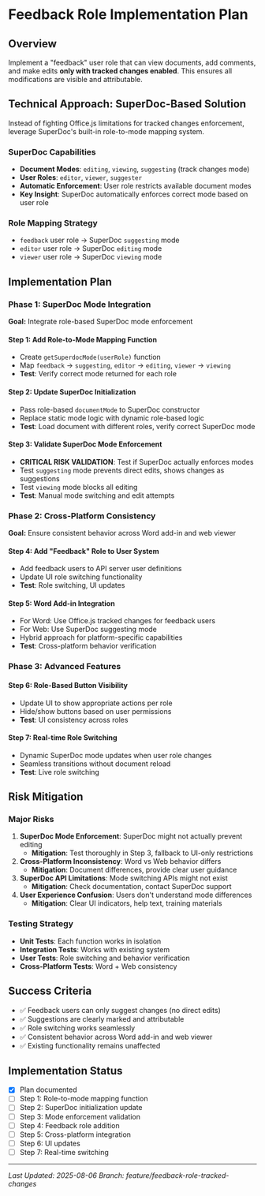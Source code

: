 # Feedback Role Implementation Plan

## Overview
Implement a "feedback" user role that can view documents, add comments, and make edits **only with tracked changes enabled**. This ensures all modifications are visible and attributable.

## Technical Approach: SuperDoc-Based Solution
Instead of fighting Office.js limitations for tracked changes enforcement, leverage SuperDoc's built-in role-to-mode mapping system.

### SuperDoc Capabilities
- **Document Modes**: `editing`, `viewing`, `suggesting` (track changes mode)
- **User Roles**: `editor`, `viewer`, `suggester` 
- **Automatic Enforcement**: User role restricts available document modes
- **Key Insight**: SuperDoc automatically enforces correct mode based on user role

### Role Mapping Strategy
- `feedback` user role → SuperDoc `suggesting` mode
- `editor` user role → SuperDoc `editing` mode  
- `viewer` user role → SuperDoc `viewing` mode

## Implementation Plan

### Phase 1: SuperDoc Mode Integration
**Goal:** Integrate role-based SuperDoc mode enforcement

#### Step 1: Add Role-to-Mode Mapping Function
- Create `getSuperdocMode(userRole)` function
- Map `feedback` → `suggesting`, `editor` → `editing`, `viewer` → `viewing`
- **Test**: Verify correct mode returned for each role

#### Step 2: Update SuperDoc Initialization  
- Pass role-based `documentMode` to SuperDoc constructor
- Replace static mode logic with dynamic role-based logic
- **Test**: Load document with different roles, verify correct SuperDoc mode

#### Step 3: Validate SuperDoc Mode Enforcement
- **CRITICAL RISK VALIDATION**: Test if SuperDoc actually enforces modes
- Test `suggesting` mode prevents direct edits, shows changes as suggestions
- Test `viewing` mode blocks all editing
- **Test**: Manual mode switching and edit attempts

### Phase 2: Cross-Platform Consistency
**Goal:** Ensure consistent behavior across Word add-in and web viewer

#### Step 4: Add "Feedback" Role to User System
- Add feedback users to API server user definitions
- Update UI role switching functionality
- **Test**: Role switching, UI updates

#### Step 5: Word Add-in Integration
- For Word: Use Office.js tracked changes for feedback users
- For Web: Use SuperDoc suggesting mode
- Hybrid approach for platform-specific capabilities
- **Test**: Cross-platform behavior verification

### Phase 3: Advanced Features

#### Step 6: Role-Based Button Visibility
- Update UI to show appropriate actions per role
- Hide/show buttons based on user permissions
- **Test**: UI consistency across roles

#### Step 7: Real-time Role Switching
- Dynamic SuperDoc mode updates when user role changes
- Seamless transitions without document reload
- **Test**: Live role switching

## Risk Mitigation

### Major Risks
1. **SuperDoc Mode Enforcement**: SuperDoc might not actually prevent editing
   - **Mitigation**: Test thoroughly in Step 3, fallback to UI-only restrictions
2. **Cross-Platform Inconsistency**: Word vs Web behavior differs
   - **Mitigation**: Document differences, provide clear user guidance
3. **SuperDoc API Limitations**: Mode switching APIs might not exist
   - **Mitigation**: Check documentation, contact SuperDoc support
4. **User Experience Confusion**: Users don't understand mode differences
   - **Mitigation**: Clear UI indicators, help text, training materials

### Testing Strategy
- **Unit Tests**: Each function works in isolation
- **Integration Tests**: Works with existing system
- **User Tests**: Role switching and behavior verification
- **Cross-Platform Tests**: Word + Web consistency

## Success Criteria
- ✅ Feedback users can only suggest changes (no direct edits)
- ✅ Suggestions are clearly marked and attributable
- ✅ Role switching works seamlessly
- ✅ Consistent behavior across Word add-in and web viewer
- ✅ Existing functionality remains unaffected

## Implementation Status
- [x] Plan documented
- [ ] Step 1: Role-to-mode mapping function
- [ ] Step 2: SuperDoc initialization update
- [ ] Step 3: Mode enforcement validation
- [ ] Step 4: Feedback role addition
- [ ] Step 5: Cross-platform integration
- [ ] Step 6: UI updates
- [ ] Step 7: Real-time switching

---
*Last Updated: 2025-08-06*
*Branch: feature/feedback-role-tracked-changes*